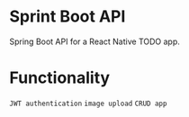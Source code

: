 # Sprint Boot API
Spring Boot API for a React Native TODO app.

# Functionality
`JWT authentication`
`image upload`
`CRUD app`

